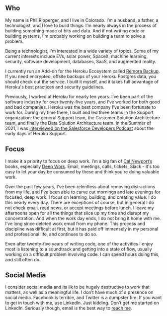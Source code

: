 ---
---
## Who

My name is Phil Ripperger, and I live in Colorado. I’m a husband, a father, a technologist, and I love to build things. I’m nearly always in the process of building something made of bits and data. And if not writing code or building systems, I’m probably working on building a team to solve a problem.

Being a technologist, I'm interested in a wide variety of topics. Some of my current interests include EVs, solar power, SpaceX, machine learning, security, software development, databases, SaaS, and augmented reality.

I currently run an Add-on for the Heroku Ecosystem called [Remora Backup](https://www.remorabackup.com). If you need encrypted, offsite backups of your Heroku Postgres data, you should check out the service. I built it myself, and it takes full advantage of Heroku's best practices and security guidelines.

Previously, I worked at Heroku for nearly ten years. I’ve been part of the software industry for over twenty-five years, and I’ve worked for both good and bad companies. Heroku was the best company I’ve been fortunate to work for. During my time there, I built and led three teams in the Support organization: the general Support team, the Customer Solution Architecture team, and finally the Data Solution Architecture team. In the Summer of 2021, I was [interviewed on the Salesforce Developers Podcast](https://developer.salesforce.com/podcast/2021/07/episode-90-enterprise-heroku-support-with-chris-stolt-and-phil-ripperger) about the early days of Heroku Support.

## Focus

I make it a priority to focus on deep work. I’m a big fan of [Cal Newport’s](https://www.youtube.com/watch?v=3E7hkPZ-HTk) books, especially [Deep Work](http://www.calnewport.com/books/deep-work/). Email, meetings, calls, tickets, Slack - it's too easy to let your day be consumed by these and think you're doing valuable work.

Over the past few years, I’ve been relentless about removing distractions from my life, and I've been able to carve out mornings and late evenings for focused, deep work. I focus on learning, building, and creating value. I do this nearly every day. There are exceptions of course, but in general I do not check email, read news, or accept meetings before lunch. I leave my afternoons open for all the things that slice up my time and disrupt my concentration. And when the work day ends, I do not bring it home with me. I’ve long since deleted work email from my phone. This process and discipline was difficult at first, but it has paid off immensely in my personal and professional life, and continues to do so.

Even after twenty-five years of writing code, one of the activities I enjoy most is listening to a soundtrack and getting into a state of flow, usually working on a difficult problem involving code. I can spend hours doing this, and still often do.

## Social Media

I consider social media and its ilk to be hugely destructive to work that matters, as well as a meaningful life. I don’t have much of a presence on social media. Facebook is terrible, and Twitter is a dumpster fire. If you want to get in touch with me, use LinkedIn. Just kidding. Don’t get me started on LinkedIn. Seriously though, email is the best way to [reach me](mailto:philr@fastmail.com).
